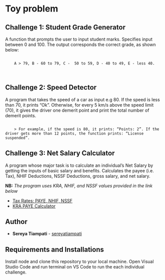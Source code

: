 <h1>Toy problem</h1>
<h2>Challenge 1: Student Grade Generator</h2>
<p>A function that prompts the user to input student marks. Specifies input between 0 and 100. The output corresponds the correct grade, as shown below: </p>
<pre><code>
    A > 79, B - 60 to 79, C -  50 to 59, D - 40 to 49, E - less 40.

</code></pre>
<h2>Challenge 2: Speed Detector </h2>
<p>A program that takes the speed of a car as input e.g 80. If the speed is less than 70, it prints “Ok”. Otherwise, for every 5 km/s above the speed limit (70), it gives the driver one demerit point and print the total number of demerit points.</p>
<pre><code>
    > For example, if the speed is 80, it prints: “Points: 2”. If the driver gets more than 12 points, the function prints: “License suspended”.
</code></pre>
<h2>Challenge 3: Net Salary Calculator</h2>
<p>A program whose major task is to calculate an individual’s Net Salary by getting the inputs of basic salary and benefits. Calculates the payee (i.e. Tax), NHIF Deductions, NSSF Deductions, gross salary, and net salary. </p>
<p><strong>NB:</strong> <em>The program uses KRA, NHIF, and NSSF values provided in the link below</em></p>
<ul>
    <li><a href="https://www.aren.co.ke/payroll/taxrates.htm">Tax Rates: PAYE, NHIF, NSSF</a></li>
    <li><a href="https://www.kra.go.ke/individual/calculate-tax/calculating-tax/paye">KRA PAYE Calculator</a></li>
</ul>

## Author
* **Sereya Tiampati** - [sereyatiampati](https://github.com/sereyatiampati)

## Requirements and Installations
Install node and clone this repository to your local machine. Open Visual Studio Code and run terminal on VS Code to run the each individual challenge.
